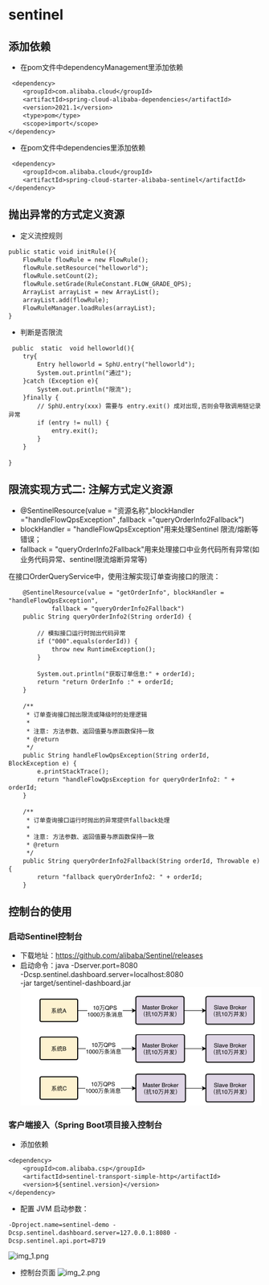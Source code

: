 
# sentinel
## 添加依赖
- 在pom文件中dependencyManagement里添加依赖
```
 <dependency>
    <groupId>com.alibaba.cloud</groupId>
    <artifactId>spring-cloud-alibaba-dependencies</artifactId>
    <version>2021.1</version>
    <type>pom</type>
    <scope>import</scope>
</dependency>
```
- 在pom文件中dependencies里添加依赖
```
 <dependency>
    <groupId>com.alibaba.cloud</groupId>
    <artifactId>spring-cloud-starter-alibaba-sentinel</artifactId>
</dependency>
```
##  抛出异常的方式定义资源
- 定义流控规则
```
public static void initRule(){
    FlowRule flowRule = new FlowRule();
    flowRule.setResource("helloworld");
    flowRule.setCount(2);
    flowRule.setGrade(RuleConstant.FLOW_GRADE_QPS);
    ArrayList arrayList = new ArrayList();
    arrayList.add(flowRule);
    FlowRuleManager.loadRules(arrayList);
}
```
- 判断是否限流
```
 public  static  void helloworld(){
    try{
        Entry helloworld = SphU.entry("helloworld");
        System.out.println("通过");
    }catch (Exception e){
        System.out.println("限流");
    }finally {
        // SphU.entry(xxx) 需要与 entry.exit() 成对出现,否则会导致调用链记录异常
        if (entry != null) {
            entry.exit();
        }
    }

}
```
## 限流实现方式二: 注解方式定义资源
- @SentinelResource(value = "资源名称",blockHandler ="handleFlowQpsException" ,fallback ="queryOrderInfo2Fallback")
- blockHandler = "handleFlowQpsException"用来处理Sentinel 限流/熔断等错误；
- fallback = "queryOrderInfo2Fallback"用来处理接口中业务代码所有异常(如业务代码异常、sentinel限流熔断异常等)
  
在接口OrderQueryService中，使用注解实现订单查询接口的限流：
```
    @SentinelResource(value = "getOrderInfo", blockHandler = "handleFlowQpsException",
            fallback = "queryOrderInfo2Fallback")
    public String queryOrderInfo2(String orderId) {

        // 模拟接口运行时抛出代码异常
        if ("000".equals(orderId)) {
            throw new RuntimeException();
        }

        System.out.println("获取订单信息:" + orderId);
        return "return OrderInfo :" + orderId;
    }

    /**
     * 订单查询接口抛出限流或降级时的处理逻辑
     *
     * 注意: 方法参数、返回值要与原函数保持一致
     * @return
     */
    public String handleFlowQpsException(String orderId, BlockException e) {
        e.printStackTrace();
        return "handleFlowQpsException for queryOrderInfo2: " + orderId;
    }

    /**
     * 订单查询接口运行时抛出的异常提供fallback处理
     *
     * 注意: 方法参数、返回值要与原函数保持一致
     * @return
     */
    public String queryOrderInfo2Fallback(String orderId, Throwable e) {
        return "fallback queryOrderInfo2: " + orderId;
    }
```
## 控制台的使用

### 启动Sentinel控制台
- 下载地址：https://github.com/alibaba/Sentinel/releases
- 启动命令：java -Dserver.port=8080 \
-Dcsp.sentinel.dashboard.server=localhost:8080 \
-jar target/sentinel-dashboard.jar
  ![img.png](img.png)
### 客户端接入（Spring Boot项目接入控制台
- 添加依赖
```
<dependency>
    <groupId>com.alibaba.csp</groupId>
    <artifactId>sentinel-transport-simple-http</artifactId>
    <version>${sentinel.version}</version>
</dependency>
```

- 配置 JVM 启动参数：
```
-Dproject.name=sentinel-demo -Dcsp.sentinel.dashboard.server=127.0.0.1:8080 -Dcsp.sentinel.api.port=8719
```
![img_1.png](img_1.png)
- 控制台页面
![img_2.png](img_2.png)